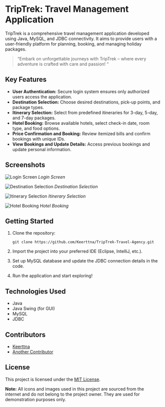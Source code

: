 # TripTrek: Travel Management Application

TripTrek is a comprehensive travel management application developed using Java, MySQL, and JDBC connectivity. It aims to provide users with a user-friendly platform for planning, booking, and managing holiday packages.

> “Embark on unforgettable journeys with TripTrek – where every adventure is crafted with care and passion! “

## Key Features

- **User Authentication:** Secure login system ensures only authorized users access the application.
- **Destination Selection:** Choose desired destinations, pick-up points, and package types.
- **Itinerary Selection:** Select from predefined itineraries for 3-day, 5-day, and 7-day packages.
- **Hotel Booking:** Browse available hotels, select check-in date, room type, and food options.
- **Price Confirmation and Booking:** Review itemized bills and confirm bookings with unique IDs.
- **View Bookings and Update Details:** Access previous bookings and update personal information.

## Screenshots

![Login Screen](screenshots/login.png)
*Login Screen*

![Destination Selection](screenshots/destination.png)
*Destination Selection*

![Itinerary Selection](screenshots/itinerary.png)
*Itinerary Selection*

![Hotel Booking](screenshots/hotel.png)
*Hotel Booking*

## Getting Started

1. Clone the repository:

   ```
   git clone https://github.com/Keerttna/TripTrek-Travel-Agency.git
   ```

2. Import the project into your preferred IDE (Eclipse, IntelliJ, etc.).

3. Set up MySQL database and update the JDBC connection details in the code.

4. Run the application and start exploring!

## Technologies Used

- Java
- Java Swing (for GUI)
- MySQL
- JDBC

## Contributors

- [Keerttna](https://github.com/Keerttna)
- [Another Contributor](https://github.com/anotherusername)

## License

This project is licensed under the [MIT License](LICENSE).

**Note:** All icons and images used in this project are sourced from the internet and do not belong to the project owner. They are used for demonstration purposes only.
